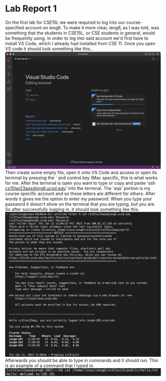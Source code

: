 # Lab Report 1
On the first lab for CSE15L we were required to log into our course-specified account on ieng6. To make it more clear, ieng6, as I was told, was something that the students in CSE15L, or CSE students in general, would be frequently using. In order to log into said account we'd first have to install VS Code, which I already had installed from CSE 11. Once you open VS code it should look something like this..
![Image](OpeningVSCode.png)
Then create some empty file, open it onto VS Code and access or open its terminal by pressing the ` and control key (Mac specific, this is what works for me. After the terminal is open you want to type or copy and paste 'ssh cs15lwi23aqs@ing6.ucsd.edu' into the terminal. The 'aqs' portion is my course specific account and so these letters are different for others. After words it gives me the option to enter my password. When you type your password it doesn't show on the terminal that you are typing, but you are. So after successfully logging in, it should look something like this.
![Image](LogInToieng6.png)
Afterwards you should be able to type in commands and it should run. This is an example of a command that I typed in.
![Image](TestingCommands.png)
